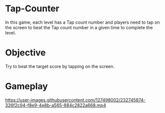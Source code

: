 # Tap-Counter
In this game, each level has a Tap count number and players need to tap on the screen to beat the Tap count number in a given time to complete the level.

# Objective
Try to beat the target score by tapping on the screen.

# Gameplay

https://user-images.githubusercontent.com/127498002/232745874-326f2c94-f8e9-4e8b-a565-884c2822a668.mp4


